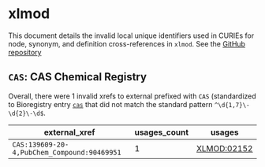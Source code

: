 # xlmod

This document details the invalid local unique identifiers used in CURIEs
for node, synonym, and definition cross-references in `xlmod`. See the [GitHub repository](https://github.com/HUPO-PSI/xlmod-CV)


## `CAS`: CAS Chemical Registry

Overall, there were 1 invalid
xrefs to external prefixed with `CAS` (standardized to Bioregistry
entry [`cas`]((https://bioregistry.io/cas)) that
did not match the standard pattern `^\d{1,7}\-\d{2}\-\d$`.

| external_xref                               |   usages_count | usages                                            |
|---------------------------------------------|----------------|---------------------------------------------------|
| `CAS:139609-20-4,PubChem_Compound:90469951` |              1 | [XLMOD:02152](https://bioregistry.io/XLMOD:02152) |

